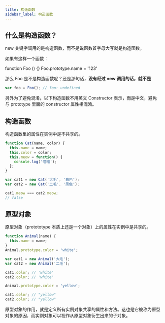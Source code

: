 ```yaml
---
title: 构造函数
sidebar_label: 构造函数
---
```


## 什么是构造函数？

new 关键字调用的是构造函数，而不是说函数首字母大写就是构造函数。

如果有这样一个函数：

function Foo () {} Foo.prototype.name = '123'

那么 Foo 是不是构造函数呢？还是那句话，**没有经过 new 调用的话，就不是**

```js
var foo = Foo(); // foo: undefined
```

另外为了避免混淆，以下构造函数不用英文 Constructor 表示，而是中文，避免与 prototype 里面的 constructor 属性相混淆。

## 构造函数

构造函数里的属性在实例中是不共享的。

```js
function Cat(name, color) {
  this.name = name;
  this.color = color;
  this.meow = function() {
    console.log('喵喵');
  };
}

var cat1 = new Cat('大毛', '白色');
var cat2 = new Cat('二毛', '黑色');

cat1.meow === cat2.meow;
// false
```

## 原型对象

原型对象（protototype 本质上还是一个对象）上的属性在实例中是共享的。

```js
function Animal(name) {
  this.name = name;
}
Animal.prototype.color = 'white';

var cat1 = new Animal('大毛');
var cat2 = new Animal('二毛');

cat1.color; // 'white'
cat2.color; // 'white'

Animal.prototype.color = 'yellow';

cat1.color; // "yellow"
cat2.color; // "yellow"
```

原型对象的作用，就是定义所有实例对象共享的属性和方法。这也是它被称为原型对象的原因，而实例对象可以视作从原型对象衍生出来的子对象。
